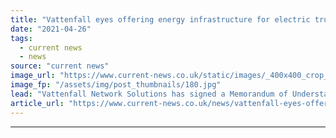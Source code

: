 ```yaml
---
title: "Vattenfall eyes offering energy infrastructure for electric trucks in Tevva MoU"
date: "2021-04-26"
tags: 
  - current news
  - news
source: "current news"
image_url: "https://www.current-news.co.uk/static/images/_400x400_crop_center-center/tevva-vattenfall-MoU-image-Vattenfall.jpg"
image_fp: "/assets/img/post_thumbnails/180.jpg"
lead: "​Vattenfall Network Solutions has signed a Memorandum of Understanding with UK-based electric truck firm Tevva to support fleet electrification."
article_url: "https://www.current-news.co.uk/news/vattenfall-eyes-offering-energy-infrastructure-for-electric-trucks-in-tevva-mou?utm_source=rss-feeds&utm_medium=rss&utm_campaign=rss"
---
```


---
